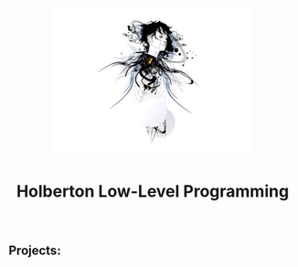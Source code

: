 <p align="center">

  <img src="ghostinshell.png" width="350\"/>

<br>

<h1><p align="center">Holberton Low-Level Programming</h1></p></font>

<br>

<h2><p>Projects:</p></h2>
